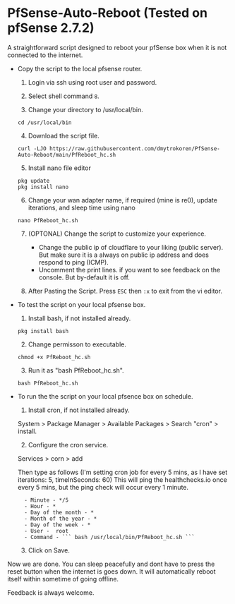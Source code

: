 # PfSense-Auto-Reboot (Tested on pfSense 2.7.2)

A straightforward script designed to reboot your pfSense box when it is not connected to the internet.

- Copy the script to the local pfsense router.

  1. Login via ssh using root user and password.

  2. Select shell command `8`.

  3. Change your directory to /usr/local/bin.

  ```
  cd /usr/local/bin
  ```

  4. Download the script file.

  ```
  curl -LJO https://raw.githubusercontent.com/dmytrokoren/PfSense-Auto-Reboot/main/PfReboot_hc.sh
  ```

  5. Install nano file editor

  ```
  pkg update
  pkg install nano
  ```

  6. Change your wan adapter name, if required (mine is re0), update iterations, and sleep time using nano

  ```
  nano PfReboot_hc.sh
  ```

  7. (OPTONAL) Change the script to customize your experience.

     - Change the public ip of cloudflare to your liking (public server). But make sure it is a always on public ip address and does respond to ping (ICMP).
     - Uncomment the print lines. if you want to see feedback on the console. But by-default it is off.

  8. After Pasting the Script. Press `ESC` then `:x` to exit from the vi editor.

- To test the script on your local pfsense box.

  1. Install bash, if not installed already.

  ```
  pkg install bash
  ```

  2. Change permisson to executable.

  ```
  chmod +x PfReboot_hc.sh
  ```

  3. Run it as "bash PfReboot_hc.sh".

  ```
  bash PfReboot_hc.sh
  ```

- To run the the script on your local pfsence box on schedule.

  1. Install cron, if not installed already.

  System > Package Manager > Available Packages > Search "cron" > install.

  2. Configure the cron service.

  Services > corn > add

  Then type as follows
  (I'm setting cron job for every 5 mins, as I have set iterations: 5, timeInSeconds: 60)
  This will ping the healthchecks.io once every 5 mins, but the ping check will occur every 1 minute.

        - Minute - */5
        - Hour - *
        - Day of the month - *
        - Month of the year - *
        - Day of the week - *
        - User -  root
        - Command - ``` bash /usr/local/bin/PfReboot_hc.sh ```

  3. Click on Save.

Now we are done. You can sleep peacefully and dont have to press the reset button when the internet is goes down. It will automatically reboot itself within sometime of going offline.

Feedback is always welcome.
